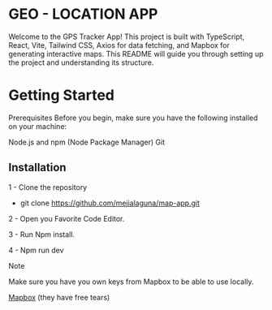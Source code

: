 # GEO - LOCATION APP

Welcome to the GPS Tracker App! This project is built with TypeScript, React, Vite, Tailwind CSS, Axios for data fetching, and Mapbox for generating interactive maps. This README will guide you through setting up the project and understanding its structure.

# Getting Started
Prerequisites
Before you begin, make sure you have the following installed on your machine:

Node.js and npm (Node Package Manager)
Git

## Installation
1 - Clone the repository
- git clone https://github.com/mejialaguna/map-app.git

2 - Open you Favorite Code Editor.

3 - Run Npm install.

4 - Npm run dev

> [!NOTE]  
> Make sure you have you own keys from Mapbox to be able to use locally.
> 
> [Mapbox](https://www.mapbox.com/) (they have free tears)
